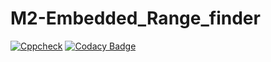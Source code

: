 # M2-Embedded_Range_finder
[![Cppcheck](https://github.com/Surya72020/M2-Embedded_Range_finder/actions/workflows/CodeQuality.yml/badge.svg)](https://github.com/Surya72020/M2-Embedded_Range_finder/actions/workflows/CodeQuality.yml)
[![Codacy Badge](https://app.codacy.com/project/badge/Grade/e600d0ef5ba6460fbcd0772aad08355b)](https://www.codacy.com/gh/Surya72020/M2-Embedded_Range_finder/dashboard?utm_source=github.com&amp;utm_medium=referral&amp;utm_content=Surya72020/M2-Embedded_Range_finder&amp;utm_campaign=Badge_Grade)
